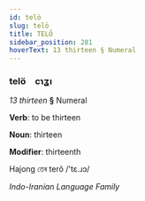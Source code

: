 ```yaml
---
id: telö
slug: telö
title: TELÖ
sidebar_position: 281
hoverText: 13 thirteen § Numeral
---
```


### telö&emsp;<span kind="abugida">cɿʓı</span>

*13 thirteen* **§** Numeral

**Verb**: to be thirteen

**Noun**: thirteen

**Modifier**: thirteenth

Hajong তেৰ terô /'tɛ.ɹɔ/

*Indo-Iranian Language Family*